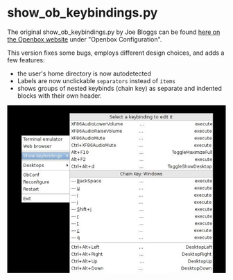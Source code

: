 # show_ob_keybindings.py

The original show_ob_keybindings.py by Joe Bloggs can be found [here on the Openbox website](http://openbox.org/wiki/Openbox:Pipemenus) under "Openbox Configuration".

This version fixes some bugs, employs different design choices, and adds a few features:

 * the user's home directory is now autodetected
 * Labels are now unclickable `separators` instead of `items`
 * shows groups of nested keybinds (chain key) as separate and indented blocks with their own header.

<img src="https://github.com/drfloob/show_ob_keybindings.py/raw/master/screenshot.jpg" width="618" alt="Screenshot" />